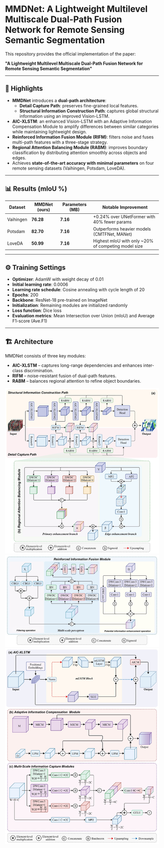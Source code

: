 # MMDNet: A Lightweight Multilevel Multiscale Dual-Path Fusion Network for Remote Sensing Semantic Segmentation  

This repository provides the official implementation of the paper:  

**"A Lightweight Multilevel Multiscale Dual-Path Fusion Network for Remote Sensing Semantic Segmentation"**  

---

## 🌟 Highlights
- **MMDNet** introduces a **dual-path architecture**:
  - **Detail Capture Path**: preserves fine-grained local features.  
  - **Structural Information Construction Path**: captures global structural information using an improved Vision-LSTM.  
- **AIC-XLSTM**: an enhanced Vision-LSTM with an Adaptive Information Compensation Module to amplify differences between similar categories while maintaining lightweight design.  
- **Reinforced Information Fusion Module (RIFM)**: filters noise and fuses multi-path features with a three-stage strategy.  
- **Regional Attention Balancing Module (RABM)**: improves boundary classification by distributing attention smoothly across objects and edges.  
- Achieves **state-of-the-art accuracy with minimal parameters** on four remote sensing datasets (Vaihingen, Potsdam, LoveDA).  

---

## 📊 Results (mIoU %)

| Dataset   | MMDNet (ours) | Parameters (MB) | Notable Improvement |
|-----------|---------------|-----------------|----------------------|
| Vaihingen | **76.28**     | **7.16**        | +0.24% over UNetFormer with 40% fewer params |
| Potsdam   | **82.70**     | **7.16**        | Outperforms heavier models (CMTFNet, MANet) |
| LoveDA    | **50.99**     | **7.16**        | Highest mIoU with only ~20% of competing model size |
---

## ⚙️ Training Settings
- **Optimizer**: AdamW with weight decay of 0.01  
- **Initial learning rate**: 0.0006  
- **Learning rate schedule**: Cosine annealing with cycle length of 20  
- **Epochs**: 200  
- **Backbone**: ResNet-18 pre-trained on ImageNet  
- **Initialization**: Remaining modules are initialized randomly  
- **Loss function**: Dice loss  
- **Evaluation metrics**: Mean Intersection over Union (mIoU) and Average F1-score (Ave.F1)  

---

## 🏗️ Architecture
MMDNet consists of three key modules:  
- **AIC-XLSTM** – captures long-range dependencies and enhances inter-class discrimination.  
- **RIFM** – noise-resistant fusion of dual-path features.  
- **RABM** – balances regional attention to refine object boundaries.  

![Architecture and RABM](models/model1.jpg)  
![RIFM](models/model2.jpg)  
![AIC-XLSTM](models/model3.jpg)  
